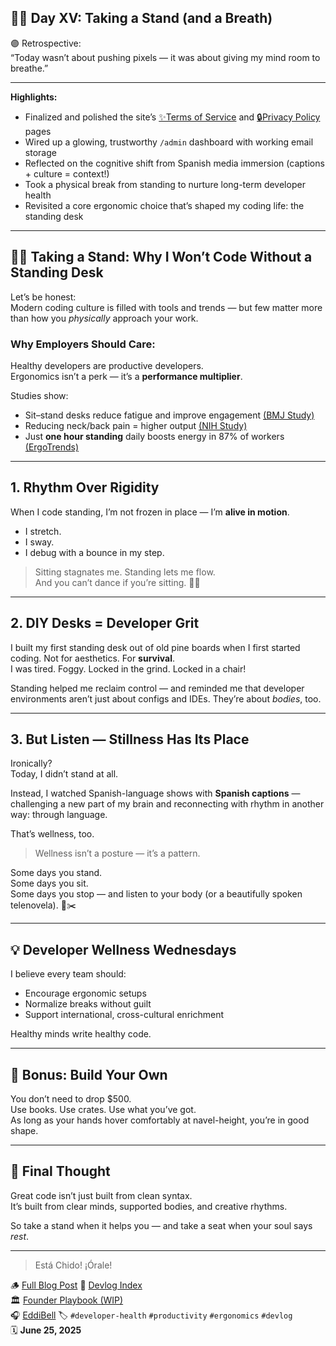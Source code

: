 
## 🧍‍♂️ Day XV: Taking a Stand (and a Breath)

🟣 Retrospective:  
“Today wasn’t about pushing pixels — it was about giving my mind room to breathe.”

---

**Highlights:**
- Finalized and polished the site’s [✨Terms of Service](./terms.html) and [🔒Privacy Policy](./privacy.html) pages
- Wired up a glowing, trustworthy `/admin` dashboard with working email storage
- Reflected on the cognitive shift from Spanish media immersion (captions + culture = context!)
- Took a physical break from standing to nurture long-term developer health
- Revisited a core ergonomic choice that’s shaped my coding life: the standing desk

---

## 🧍‍♂️ Taking a Stand: Why I Won’t Code Without a Standing Desk

Let’s be honest:  
Modern coding culture is filled with tools and trends — but few matter more than how you *physically* approach your work.

### Why Employers Should Care:
Healthy developers are productive developers.  
Ergonomics isn’t a perk — it’s a **performance multiplier**.

Studies show:
- Sit–stand desks reduce fatigue and improve engagement [(BMJ Study)](https://www.bmj.com/content/357/bmj.j2047)
- Reducing neck/back pain = higher output [(NIH Study)](https://www.ncbi.nlm.nih.gov/pmc/articles/PMC5628192/)
- Just **one hour standing** daily boosts energy in 87% of workers [(ErgoTrends)](https://ergonomictrends.com/sit-stand-desks-research-studies/)

---

## 1. Rhythm Over Rigidity

When I code standing, I’m not frozen in place — I’m **alive in motion**.  
- I stretch.  
- I sway.  
- I debug with a bounce in my step.  

> Sitting stagnates me. Standing lets me flow.  
> And you can’t dance if you’re sitting. 💃🕺

---

## 2. DIY Desks = Developer Grit

I built my first standing desk out of old pine boards when I first started coding. Not for aesthetics. For **survival**.  
I was tired. Foggy. Locked in the grind. Locked in a chair!

Standing helped me reclaim control — and reminded me that developer environments aren’t just about configs and IDEs. They’re about *bodies*, too.

---

## 3. But Listen — Stillness Has Its Place

Ironically?  
Today, I didn’t stand at all.

Instead, I watched Spanish-language shows with **Spanish captions** — challenging a new part of my brain and reconnecting with rhythm in another way: through language.

That’s wellness, too.

> Wellness isn’t a posture — it’s a pattern.

Some days you stand.  
Some days you sit.  
Some days you stop — and listen to your body (or a beautifully spoken telenovela). 🌹✂️

---

## 💡 Developer Wellness Wednesdays

I believe every team should:
- Encourage ergonomic setups  
- Normalize breaks without guilt  
- Support international, cross-cultural enrichment  

Healthy minds write healthy code.

---

## 💸 Bonus: Build Your Own

You don’t need to drop $500.  
Use books. Use crates. Use what you’ve got.  
As long as your hands hover comfortably at navel-height, you’re in good shape.

---

## 🧠 Final Thought

Great code isn’t just built from clean syntax.  
It’s built from clear minds, supported bodies, and creative rhythms.

So take a stand when it helps you — and take a seat when your soul says *rest*.

---

>Está Chido!
¡Órale!

🪵 [Full Blog Post](https://blog.fahrnbach.one/taking-a-standing-desk)
🧾 [Devlog Index](https://github.com/fahrnbach/one/discussions/4)  
🏛️ [Founder Playbook (WIP)](https://github.com/fahrnbach/one/tree/main/docs/founder)  
🎧 [EddiBell](https://www.youtube.com/watch?v=RRcytrKKZa8)
🏷️ `#developer-health` `#productivity` `#ergonomics` `#devlog`   
🗓️ **June 25, 2025**
